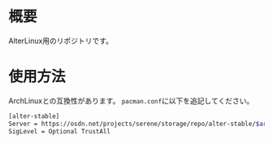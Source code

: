 # 概要
AlterLinux用のリポジトリです。

# 使用方法
ArchLinuxとの互換性があります。
`pacman.conf`に以下を追記してください。

```bash
[alter-stable]
Server = https://osdn.net/projects/serene/storage/repo/alter-stable/$arch
SigLevel = Optional TrustAll
```
